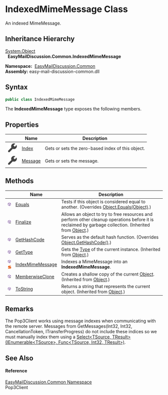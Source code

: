 IndexedMimeMessage Class
========================
An indexed MimeMessage.


Inheritance Hierarchy
---------------------
[System.Object][1]  
  **EasyMailDiscussion.Common.IndexedMimeMessage**  

  **Namespace:**  [EasyMailDiscussion.Common][2]  
  **Assembly:** easy-mail-discussion-common.dll

Syntax
------

```csharp
public class IndexedMimeMessage
```

The **IndexedMimeMessage** type exposes the following members.


Properties
----------

|                    | Name         | Description                                       |
| ------------------ | ------------ | ------------------------------------------------- |
| ![Public property] | [Index][3]   | Gets or sets the zero-based index of this object. |
| ![Public property] | [Message][4] | Gets or sets the message.                         |


Methods
-------

|                                  | Name                   | Description                                                                                                                                                |
| -------------------------------- | ---------------------- | ---------------------------------------------------------------------------------------------------------------------------------------------------------- |
| ![Public method]                 | [Equals][5]            | Tests if this object is considered equal to another. (Overrides [Object.Equals(Object)][6].)                                                               |
| ![Protected method]              | [Finalize][7]          | Allows an object to try to free resources and perform other cleanup operations before it is reclaimed by garbage collection. (Inherited from [Object][1].) |
| ![Public method]                 | [GetHashCode][8]       | Serves as the default hash function. (Overrides [Object.GetHashCode()][9].)                                                                                |
| ![Public method]                 | [GetType][10]          | Gets the [Type][11] of the current instance. (Inherited from [Object][1].)                                                                                 |
| ![Public method]![Static member] | [IndexMimeMessage][12] | Indexes a MimeMessage into an **IndexedMimeMessage**.                                                                                                      |
| ![Protected method]              | [MemberwiseClone][13]  | Creates a shallow copy of the current [Object][1]. (Inherited from [Object][1].)                                                                           |
| ![Public method]                 | [ToString][14]         | Returns a string that represents the current object. (Inherited from [Object][1].)                                                                         |


Remarks
-------
 The Pop3Client works using message indexes when communicating with the remote server. Messages from GetMessages(Int32, Int32, CancellationToken, ITransferProgress) do not include these indices so we must manually index them using a [Select&lt;TSource, TResult>(IEnumerable&lt;TSource>, Func&lt;TSource, Int32, TResult>)][15]. 

See Also
--------

#### Reference
[EasyMailDiscussion.Common Namespace][2]  
Pop3Client  

[1]: https://docs.microsoft.com/dotnet/api/system.object
[2]: ../README.md
[3]: Index.md
[4]: Message.md
[5]: Equals.md
[6]: https://docs.microsoft.com/dotnet/api/system.object.equals#system-object-equals(system-object)
[7]: https://docs.microsoft.com/dotnet/api/system.object.finalize#system-object-finalize
[8]: GetHashCode.md
[9]: https://docs.microsoft.com/dotnet/api/system.object.gethashcode#system-object-gethashcode
[10]: https://docs.microsoft.com/dotnet/api/system.object.gettype#system-object-gettype
[11]: https://docs.microsoft.com/dotnet/api/system.type
[12]: IndexMimeMessage.md
[13]: https://docs.microsoft.com/dotnet/api/system.object.memberwiseclone#system-object-memberwiseclone
[14]: https://docs.microsoft.com/dotnet/api/system.object.tostring#System_Object_ToString
[15]: https://docs.microsoft.com/dotnet/api/system.linq.enumerable.select#system-linq-enumerable-select-2(system-collections-generic-ienumerable((-0))-system-func((-0-system-int32-1)))
[Public property]: ../../icons/pubproperty.svg "Public property"
[Public method]: ../../icons/pubmethod.svg "Public method"
[Protected method]: ../../icons/protmethod.svg "Protected method"
[Static member]: ../../icons/static.gif "Static member"